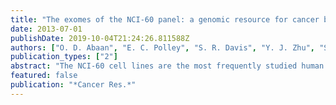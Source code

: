 ```yaml
---
title: "The exomes of the NCI-60 panel: a genomic resource for cancer biology and systems pharmacology"
date: 2013-07-01
publishDate: 2019-10-04T21:24:26.811588Z
authors: ["O. D. Abaan", "E. C. Polley", "S. R. Davis", "Y. J. Zhu", "S. Bilke", "R. L. Walker", "M. Pineda", "Y. Gindin", "Y. Jiang", "W. C. Reinhold", "S. L. Holbeck", "R. M. Simon", "J. H. Doroshow", "Y. Pommier", "P. S. Meltzer"]
publication_types: ["2"]
abstract: "The NCI-60 cell lines are the most frequently studied human tumor cell lines in cancer research. This panel has generated the most extensive cancer pharmacology database worldwide. In addition, these cell lines have been intensely investigated, providing a unique platform for hypothesis-driven research focused on enhancing our understanding of tumor biology. Here, we report a comprehensive analysis of coding variants in the NCI-60 panel of cell lines identified by whole exome sequencing, providing a list of possible cancer specific variants for the community. Furthermore, we identify pharmacogenomic correlations between specific variants in genes such as TP53, BRAF, ERBBs, and ATAD5 and anticancer agents such as nutlin, vemurafenib, erlotinib, and bleomycin showing one of many ways the data could be used to validate and generate novel hypotheses for further investigation. As new cancer genes are identified through large-scale sequencing studies, the data presented here for the NCI-60 will be an invaluable resource for identifying cell lines with mutations in such genes for hypothesis-driven research. To enhance the utility of the data for the greater research community, the genomic variants are freely available in different formats and from multiple sources including the CellMiner and Ingenuity websites."
featured: false
publication: "*Cancer Res.*"
---
```


